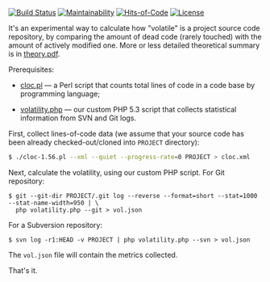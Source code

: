 [![Build Status](https://travis-ci.org/yegor256/volatility.svg)](https://travis-ci.org/yegor256/volatility)
[![Maintainability](https://api.codeclimate.com/v1/badges/45932400a1661926a3ba/maintainability)](https://codeclimate.com/github/yegor256/volatility/maintainability)
[![Hits-of-Code](https://hitsofcode.com/github/yegor256/volatility)](https://hitsofcode.com/github/yegor256/volatility)
[![License](https://img.shields.io/badge/license-MIT-green.svg)](https://github.com/yegor256/takes/blob/master/LICENSE.txt)

It's an experimental way to calculate how "volatile" is a project
source code repository, by comparing the amount of dead code (rarely touched)
with the amount of actively modified one. More or less detailed theoretical summary
is in [theory.pdf](https://github.com/downloads/yegor256/volatility/theory.pdf).

Prerequisites:

* [cloc.pl](http://sourceforge.net/projects/cloc/files/) &mdash;
  a Perl script that counts total lines of code in a code base by
  programming language;

* [volatility.php](https://github.com/yegor256/volatility/blob/master/volatility.php) &mdash;
  our custom PHP 5.3 script that collects statistical information from SVN and
  Git logs.

First, collect lines-of-code data (we assume that your source code
has been already checked-out/cloned into `PROJECT` directory):

```bash
$ ./cloc-1.56.pl --xml --quiet --progress-rate=0 PROJECT > cloc.xml
```

Next, calculate the volatility, using our custom PHP script. For Git
repository:

```
$ git --git-dir PROJECT/.git log --reverse --format=short --stat=1000 --stat-name-width=950 | \
  php volatility.php --git > vol.json
```

For a Subversion repository:

```
$ svn log -r1:HEAD -v PROJECT | php volatility.php --svn > vol.json
```

The `vol.json` file will contain the metrics collected.

That's it.
